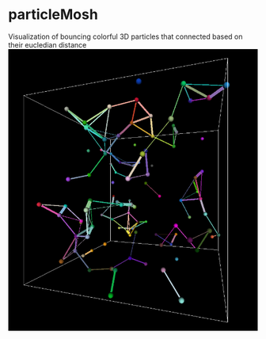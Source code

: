 # particleMosh
Visualization of bouncing colorful 3D particles that connected based on their eucledian distance
![Screenshot](https://github.com/DKorosec/particleMosh/blob/master/img.PNG)
